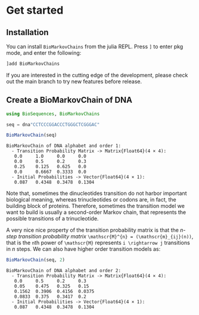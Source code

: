 # Get started

## Installation

You can install `BioMarkovChains` from the julia REPL. Press `]` to enter pkg
mode, and enter the following:

```julia
]add BioMarkovChains
```

If you are interested in the cutting edge of the development, please check out the main branch to try new features before release.

## Create a BioMarkovChain of DNA

``` julia
using BioSequences, BioMarkovChains

seq = dna"CCTCCCGGACCCTGGGCTCGGGAC"

BioMarkovChain(seq)
```
```
BioMarkovChain of DNA alphabet and order 1:
  - Transition Probability Matrix -> Matrix{Float64}(4 × 4):
   0.0     1.0     0.0     0.0
   0.0     0.5     0.2     0.3
   0.25    0.125   0.625   0.0
   0.0     0.6667  0.3333  0.0
  - Initial Probabilities -> Vector{Float64}(4 × 1):
   0.087   0.4348  0.3478  0.1304
```

Note that, sometimes the dinucleotides transition do not harbor important biological meaning, whereas trinucleotides or codons are, in
fact, the building block of proteins. Therefore, sometimes the transition model we want to build is usually a second-order Markov chain, that represents the possible transitions of a trinucleotide.

A very nice nice property of the transition probability matrix is that the *n-step transition probability matrix* ``\mathscr{M}^{n} = (\mathscr{m}_{ij}(n))``, that is the ``n``th power of ``\mathscr{M}`` represents ``i \rightarrow j`` transitions in *n* steps. We can also have higher order transition models as:

``` julia
BioMarkovChain(seq, 2)
```
```
BioMarkovChain of DNA alphabet and order 2:
  - Transition Probability Matrix -> Matrix{Float64}(4 × 4):
   0.0     0.5     0.2     0.3
   0.05    0.475   0.325   0.15
   0.1562  0.3906  0.4156  0.0375
   0.0833  0.375   0.3417  0.2
  - Initial Probabilities -> Vector{Float64}(4 × 1):
   0.087   0.4348  0.3478  0.1304
```